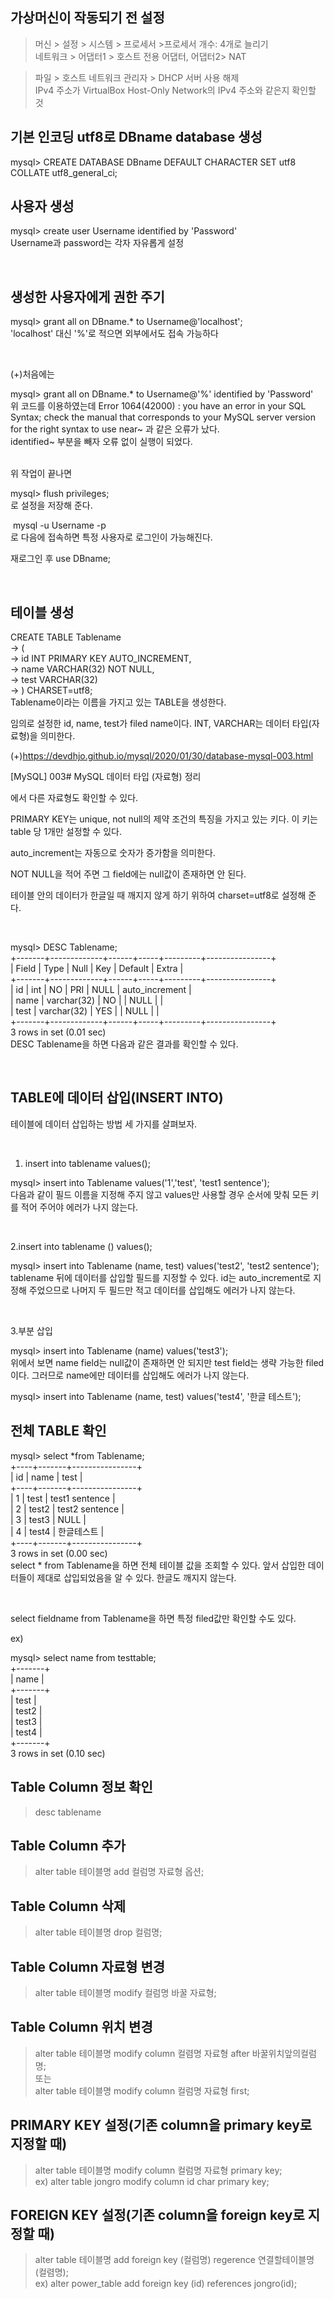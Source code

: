 ## 가상머신이 작동되기 전 설정
> 머신 > 설정 > 시스템 > 프로세서 >프로세서 개수: 4개로 늘리기  
> 네트워크 > 어댑터1 > 호스트 전용 어댑터, 어댑터2> NAT   
  
> 파일 > 호스트 네트워크 관리자 > DHCP 서버 사용 해제  
> IPv4 주소가 VirtualBox Host-Only Network의 IPv4 주소와 같은지 확인할 것

## 기본 인코딩 utf8로 DBname database  생성

mysql> CREATE DATABASE DBname DEFAULT CHARACTER SET utf8 COLLATE utf8_general_ci;  
  
## 사용자 생성  
  
mysql> create user Username identified by 'Password'  
Username과 password는 각자 자유롭게 설정

​

## 생성한 사용자에게 권한 주기  

mysql> grant all on DBname.* to Username@﻿'localhost';  
'localhost' 대신 '%'로 적으면 외부에서도 접속 가능하다  

​

(+)처음에는

mysql> grant all on DBname.* to Username@'%' identified by 'Password'  
위 코드를 이용하였는데 Error 1064(42000) : you have an error in your SQL Syntax; check the manual that corresponds to your MySQL server version for the right syntax to use near~ 과 같은 오류가 났다.  
identified~ 부분을 빼자 오류 없이 실행이 되었다.  
​

위 작업이 끝나면  

mysql> flush privileges;  
로 설정을 저장해 준다.  

​
mysql -u Username -p  
로 다음에 접속하면 특정 사용자로 로그인이 가능해진다.  
  
재로그인 후  use DBname;  
  
​
  
## 테이블 생성  
  
CREATE TABLE Tablename  
    -> (  
    ->  id INT PRIMARY KEY AUTO_INCREMENT,   
    ->  name VARCHAR(32) NOT NULL,  
    ->  test VARCHAR(32)  
    -> ) CHARSET=utf8;  
Tablename이라는 이름을 가지고 있는 TABLE을 생성한다.  
  
임의로 설정한 id, name, test가 filed name이다. INT, VARCHAR는 데이터 타입(자료형)을 의미한다.  
  
(+)https://devdhjo.github.io/mysql/2020/01/30/database-mysql-003.html
  
 
[MySQL] 003# MySQL 데이터 타입 (자료형) 정리  
  

에서 다른 자료형도 확인할 수 있다.  
  
PRIMARY KEY는 unique, not null의 제약 조건의 특징을 가지고 있는 키다. 이 키는 table 당 1개만 설정할 수 있다.  

auto_increment는 자동으로 숫자가 증가함을 의미한다.  

NOT NULL을 적어 주면 그 field에는 null값이 존재하면 안 된다.  

테이블 안의 데이터가 한글일 때 깨지지 않게 하기 위하여 charset=utf8로 설정해 준다.  
  
​
  
mysql> DESC Tablename;  
+-------+-------------+------+-----+---------+----------------+  
| Field | Type        | Null | Key | Default | Extra          |  
+-------+-------------+------+-----+---------+----------------+  
| id    | int         | NO   | PRI | NULL    | auto_increment |  
| name  | varchar(32) | NO   |     | NULL    |                |  
| test  | varchar(32) | YES  |     | NULL    |                |  
+-------+-------------+------+-----+---------+----------------+  
3 rows in set (0.01 sec)  
DESC Tablename을 하면 다음과 같은 결과를 확인할 수 있다.  
  
​
  
## TABLE에 데이터 삽입(INSERT INTO)  
  
테이블에 데이터 삽입하는 방법 세 가지를 살펴보자.  
  
​

1. insert into tablename values();  
  
mysql> insert into Tablename values('1','test', 'test1 sentence');  
다음과 같이 필드 이름을 지정해 주지 않고  values만 사용할 경우 순서에 맞춰 모든 키를 적어 주어야 에러가 나지 않는다.  
  
​
  
2.insert into tablename () values();  

mysql> insert into Tablename (name, test) values('test2', 'test2 sentence');  
tablename 뒤에 데이터를 삽입할 필드를 지정할 수 있다. id는 auto_increment로 지정해 주었으므로 나머지 두 필드만 적고 데이터를 삽입해도 에러가 나지 않는다.  
  
​
  
3.부분 삽입  
  
mysql> insert into Tablename (name) values('test3');  
위에서 보면 name field는 null값이 존재하면 안 되지만 test field는 생략 가능한 filed이다. 그러므로 name에만 데이터를 삽입해도 에러가 나지 않는다.  
  
mysql> insert into Tablename (name, test) values('test4', '한글 테스트');  
  
## 전체 TABLE 확인  
  
mysql> select *from Tablename;  
+----+-------+----------------+  
| id | name  | test           |  
+----+-------+----------------+  
|  1 | test  | test1 sentence |  
|  2 | test2 | test2 sentence |  
|  3 | test3 | NULL           |  
|  4 | test4 | 한글테스트      |  
+----+-------+----------------+  
3 rows in set (0.00 sec)  
select * from Tablename을 하면 전체 테이블 값을 조회할 수 있다. 앞서 삽입한 데이터들이 제대로 삽입되었음을 알 수 있다. 한글도 깨지지 않는다.  
  
​
  
select fieldname from Tablename을 하면 특정 filed값만 확인할 수도 있다.  
  
ex)  
  
mysql> select name from testtable;  
+-------+  
| name  |  
+-------+  
| test  |  
| test2 |  
| test3 |  
| test4 |  
+-------+  
3 rows in set (0.10 sec)  


 ## Table Column 정보 확인
 > desc tablename
 
 ## Table Column 추가
 > alter table 테이블명 add 컬럼명 자료형 옵션;  
 
 ## Table Column 삭제
 > alter table 테이블명 drop 컬럼명;  
   
 ## Table Column 자료형 변경  
 > alter table 테이블명 modify 컬럼명 바꿀 자료형;
 
 ## Table Column 위치 변경
 > alter table 테이블명 modify column 컬렴명 자료형 after 바꿀위치앞의컬럼명;  
 또는  
 > alter table 테이블명 modify column 컬럼명 자료형 first;  
   
 ## PRIMARY KEY 설정(기존 column을  primary key로 지정할 때)  
 > alter table 테이블명 modify column 컬럼명 자료형 primary key;  
  ex) alter table jongro modify column id char primary key;  
     
 ## FOREIGN KEY 설정(기존 column을 foreign key로 지정할 때)  
 > alter table 테이블명 add foreign key (컬럼명) regerence 연결할테이블명(컬렴명);  
  ex) alter power_table add foreign key (id) references jongro(id);   
 
